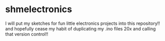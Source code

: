 # shmelectronics
I will put my sketches for fun little electronics projects into this repository!! and hopefully cease my habit of duplicating my .ino files 20x and calling that version control!!
